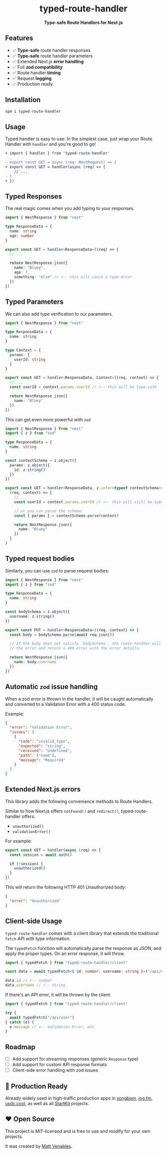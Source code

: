 <h1 align="center">typed-route-handler</h1>

<div align="center">
  <strong>Type-safe Route Handlers for Next.js</strong>
</div>

## Features

- ✅ **Type-safe** route handler responses
- ✅ **Type-safe** route handler parameters
- ✅ Extended Next.js **error handling**
- ✅ Full **zod compatibility**
- ✅ Route handler **timing**
- ✅ Request **logging**
- ✅ Production ready

## Installation

```sh
npm i typed-route-handler
```

## Usage

Typed handler is easy to use: In the simplest case, just wrap your Route Handler with `handler` and you're good to go!

```diff
+ import { handler } from 'typed-route-handler'

- export const GET = async (req: NextRequest) => {
+ export const GET = handler(async (req) => {
    // ...
- }
+ })
```

## Typed Responses

The real magic comes when you add typing to your responses.

```ts
import { NextResponse } from "next"

type ResponseData = {
  name: string
  age: number
}

export const GET = handler<ResponseData>((req) => {
  // ...

  return NextResponse.json({
    name: "Bluey",
    age: 7,
    something: "else" // <-- this will cause a type error
  })
})
```

## Typed Parameters

We can also add type verification to our parameters.

```ts
import { NextResponse } from "next"

type ResponseData = {
  name: string
}

type Context = {
  params: {
    userId: string
  }
}

export const GET = handler<ResponseData, Context>((req, context) => {
  // ...
  const userId = context.params.userId // <-- this will be type-safe

  return NextResponse.json({
    name: "Bluey"
  })
})
```

This can get even more powerful with `zod`

```ts
import { NextResponse } from "next"
import { z } from "zod"

type ResponseData = {
  name: string
}

const contextSchema = z.object({
  params: z.object({
    id: z.string()
  })
})

export const GET = handler<ResponseData, z.infer<typeof contextSchema>>(
  (req, context) => {
    // ...
    const userId = context.params.userId // <-- this will still be type-safe

    // or you can parse the schema:
    const { params } = contextSchema.parse(context)

    return NextResponse.json({
      name: "Bluey"
    })
  }
)
```

## Typed request bodies

Similarly, you can use `zod` to parse request bodies:

```ts
import { NextResponse } from "next"
import { z } from "zod"

type ResponseData = {
  name: string
}

const bodySchema = z.object({
  username: z.string()
})

export const PUT = handler<ResponseData>((req, context) => {
  const body = bodySchema.parse(await req.json())

  // If the body does not satisfy `bodySchema`, the route handler will catch
  // the error and return a 400 error with the error details.

  return NextResponse.json({
    name: body.username
  })
})
```

## Automatic `zod` issue handling

When a zod error is thrown in the handler, it will be caught automatically and
converted to a Validation Error with a 400 status code.

Example:

```json
{
  "error": "Validation Error",
  "issues": [
    {
      "code": "invalid_type",
      "expected": "string",
      "received": "undefined",
      "path": ["name"],
      "message": "Required"
    }
  ]
}
```

## Extended Next.js errors

This library adds the following convenience methods to Route Handlers.

Similar to how Next.js offers `notFound()` and `redirect()`, typed-route-handler offers:

- `unauthorized()`
- `validationError()`

For example:

```ts
export const GET = handler(async (req) => {
  const session = await auth()

  if (!session) {
    unauthorized()
  }
})
```

This will return the following HTTP 401 Unauthorized body:

```json
{
  "error": "Unauthorized"
}
```

## Client-side Usage

`typed-route-handler` comes with a client library that extends the traditional `fetch` API with type information.

The `typedFetch` function will automatically parse the response as JSON, and apply the proper types. On an error response, it will throw.

```ts
import { typedFetch } from "typed-route-handler/client"

const data = await typedFetch<{ id: number; username: string }>("/api/user")

data.id // <-- number
data.username // <-- string
```

If there's an API error, it will be thrown by the client:

```ts
import { typedFetch } from "typed-route-handler/client"

try {
  await typedFetch("/api/user")
} catch (e) {
  e.message // <-- Validation Error, etc
}
```

## Roadmap

- [ ] Add support for streaming responses (generic `Response` type)
- [ ] Add support for custom API response formats
- [ ] Client-side error handling with zod issues

## 🏰 Production Ready

Already widely used in high-traffic production apps in [songbpm](https://songbpm.com), [jog.fm](https://jog.fm), [usdc.cool](https://usdc.cool), as well as all [StartKit](https://github.com/startkit-dev/startkit) projects.

## ❤️ Open Source

This project is MIT-licensed and is free to use and modify for your own projects.

It was created by [Matt Venables](https://venabl.es).
